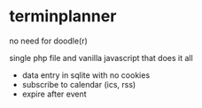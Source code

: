 # terminplanner
no need for doodle(r)  
  
single php file and vanilla javascript that does it all  
* data entry in sqlite with no cookies 
* subscribe to calendar (ics, rss)  
* expire after event
